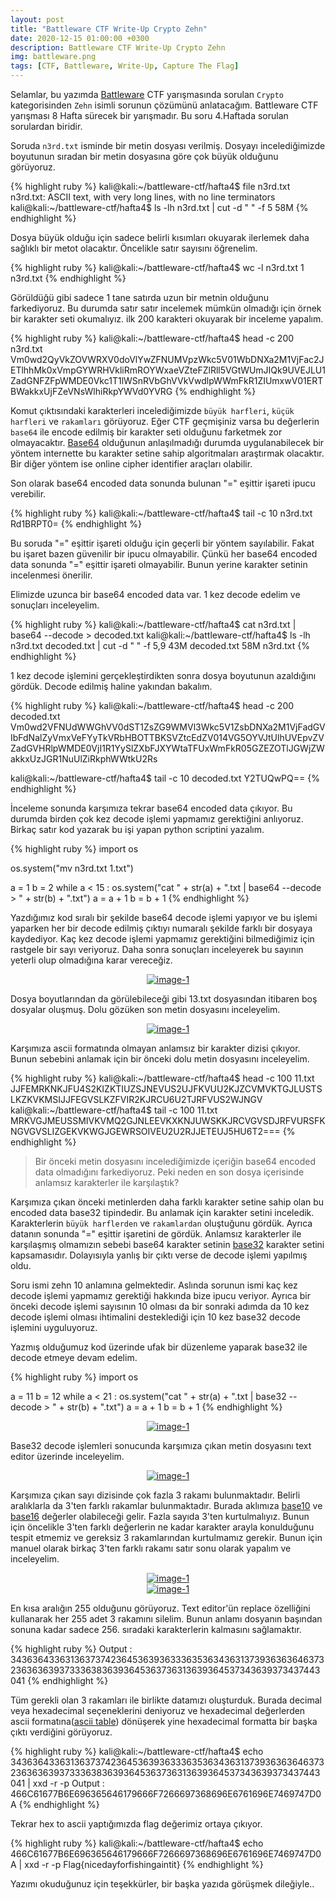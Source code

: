 ```yaml
---
layout: post
title: "Battleware CTF Write-Up Crypto Zehn"
date: 2020-12-15 01:00:00 +0300
description: Battleware CTF Write-Up Crypto Zehn
img: battleware.png
tags: [CTF, Battleware, Write-Up, Capture The Flag]
---
```

Selamlar, bu yazımda [Battleware] CTF yarışmasında sorulan `Crypto` kategorisinden `Zehn` isimli sorunun çözümünü anlatacağım. Battleware CTF yarışması 8 Hafta sürecek bir yarışmadır. Bu soru 4.Haftada sorulan sorulardan biridir.

Soruda `n3rd.txt` isminde bir metin dosyası verilmiş. Dosyayı incelediğimizde boyutunun sıradan bir metin dosyasına göre çok büyük olduğunu görüyoruz. 

{% highlight ruby %}
kali@kali:~/battleware-ctf/hafta4$ file n3rd.txt 
n3rd.txt: ASCII text, with very long lines, with no line terminators
kali@kali:~/battleware-ctf/hafta4$ ls -lh n3rd.txt | cut -d " " -f 5
58M
{% endhighlight %}
 
Dosya büyük olduğu için sadece belirli kısımları okuyarak ilerlemek daha sağlıklı bir metot olacaktır. Öncelikle satır sayısını öğrenelim.

{% highlight ruby %}
kali@kali:~/battleware-ctf/hafta4$ wc -l n3rd.txt 
1 n3rd.txt
{% endhighlight %}

Görüldüğü gibi sadece 1 tane satırda uzun bir metnin olduğunu farkediyoruz. Bu durumda satır satır incelemek mümkün olmadığı için örnek bir karakter seti okumalıyız. ilk 200 karakteri okuyarak bir inceleme yapalım.

{% highlight ruby %}
kali@kali:~/battleware-ctf/hafta4$ head -c 200 n3rd.txt 
Vm0wd2QyVkZOVWRXV0doVlYwZFNUMVpzWkc5V01WbDNXa2M1VjFac2JETlhhMk0xVmpGYWRHVkliRmROYWxaeVZteFZlRll5VGtWUmJIQk9UVEJLU1ZadGNFZFpWMDE0Vkc1T1lWSnRVbGhVVkVwdlpWWmFkR1ZIUmxwV01ERTBWakkxUjFZeVNsWlhiRkpYWVd0YVRG
{% endhighlight %}

Komut çıktısındaki karakterleri incelediğimizde `büyük harfleri`, `küçük harfleri` ve `rakamları` görüyoruz. Eğer CTF geçmişiniz varsa bu değerlerin `base64` ile encode edilmiş bir karakter seti olduğunu farketmek zor olmayacaktır. [Base64] olduğunun anlaşılmadığı durumda uygulanabilecek bir yöntem internette bu karakter setine sahip algoritmaları araştırmak olacaktır. Bir diğer yöntem ise online cipher identifier araçları olabilir.

Son olarak base64 encoded data sonunda bulunan "=" eşittir işareti ipucu verebilir.

{% highlight ruby %}
kali@kali:~/battleware-ctf/hafta4$ tail -c 10 n3rd.txt
Rd1BRPT0=
{% endhighlight %}

Bu soruda "=" eşittir işareti olduğu için geçerli bir yöntem sayılabilir. Fakat bu işaret bazen güvenilir bir ipucu olmayabilir. Çünkü her base64 encoded data sonunda "=" eşittir işareti olmayabilir. Bunun yerine karakter setinin incelenmesi önerilir. 

Elimizde uzunca bir base64 encoded data var. 1 kez decode edelim ve sonuçları inceleyelim.

{% highlight ruby %}
kali@kali:~/battleware-ctf/hafta4$ cat n3rd.txt | base64 --decode > decoded.txt
kali@kali:~/battleware-ctf/hafta4$ ls -lh n3rd.txt decoded.txt | cut -d " " -f 5,9
43M decoded.txt
58M n3rd.txt
{% endhighlight %}

1 kez decode işlemini gerçekleştirdikten sonra dosya boyutunun azaldığını gördük. Decode edilmiş haline yakından bakalım.

{% highlight ruby %}
kali@kali:~/battleware-ctf/hafta4$ head -c 200 decoded.txt 
Vm0wd2VFNUdWWGhVV0dST1ZsZG9WMVl3Wkc5V1ZsbDNXa2M1VjFadGVIbFdNalZyVmxVeFYyTkVRbHBOTTBKSVZtcEdZV014VG5OYVJtUlhUVEpvZVZadGVHRlpWMDE0VjI1R1YySlZXbFJXYWtaTFUxWmFkR05GZEZOTlJGWjZWakkxUzJGR1NuUlZiRkphWWtkU2Rs

kali@kali:~/battleware-ctf/hafta4$ tail -c 10 decoded.txt 
Y2TUQwPQ==
{% endhighlight %}

İnceleme sonunda karşımıza tekrar base64 encoded data çıkıyor. Bu durumda birden çok kez decode işlemi yapmamız gerektiğini anlıyoruz. Birkaç satır kod yazarak bu işi yapan python scriptini yazalım.

{% highlight ruby %}
import os

os.system("mv n3rd.txt 1.txt")

a = 1
b = 2
while a < 15 :
        os.system("cat " + str(a) + ".txt | base64 --decode > " + str(b) + ".txt")
        a = a + 1
        b = b + 1
{% endhighlight %}

Yazdığımız kod sıralı bir şekilde base64 decode işlemi yapıyor ve bu işlemi yaparken her bir decode edilmiş çıktıyı numaralı şekilde farklı bir dosyaya kaydediyor. Kaç kez decode işlemi yapmamız gerektiğini bilmediğimiz için rastgele bir sayı veriyoruz. Daha sonra sonuçları inceleyerek bu sayının yeterli olup olmadığına karar vereceğiz.

<center>
  <div>
      <a class="example-image-link" href="{{site.baseurl}}/assets/img/bw-01.png" data-lightbox="example-1"><img class="example-image" src="{{site.baseurl}}/assets/img/bw-01.png" alt="image-1" /></a>
	</div>
</center>

Dosya boyutlarından da görülebileceği gibi 13.txt dosyasından itibaren boş dosyalar oluşmuş. Dolu gözüken son metin dosyasını inceleyelim.

<center>
  <div>
      <a class="example-image-link" href="{{site.baseurl}}/assets/img/bw-02.png" data-lightbox="example-1"><img class="example-image" src="{{site.baseurl}}/assets/img/bw-02.png" alt="image-1" /></a>
	</div>
</center>

Karşımıza ascii formatında olmayan anlamsız bir karakter dizisi çıkıyor. Bunun sebebini anlamak için bir önceki dolu metin dosyasını inceleyelim.

{% highlight ruby %}
kali@kali:~/battleware-ctf/hafta4$ head -c 100 11.txt 
JJFEMRKNKJFU4S2KIZKTIUZSJNEVUS2UJFKVUU2KJZCVMVKTGJLUSTSLKZKVKMSIJJFEGVSLKZFVIR2KJRCU6U2TJRFVUS2WJNGV 
kali@kali:~/battleware-ctf/hafta4$ tail -c 100 11.txt 
MRKVGJMEUSSMIVKVMQ2GJNLEEVKXKNJUWSKKJRCVGVSDJRFVURSFKNGVGVSLIZGEKVKWGJGEWRSOIVEU2U2RJJETEUJ5HU6T2===
{% endhighlight %}

>Bir önceki metin dosyasını incelediğimizde içeriğin base64 encoded data olmadığını farkediyoruz. Peki neden en son dosya içerisinde anlamsız karakterler ile karşılaştık? 

Karşımıza çıkan önceki metinlerden daha farklı karakter setine sahip olan bu encoded data base32 tipindedir. Bu anlamak için karakter setini inceledik. Karakterlerin `büyük harflerden` ve `rakamlardan` oluştuğunu gördük. Ayrıca datanın sonunda "=" eşittir işaretini de gördük. Anlamsız karakterler ile karşılaşmış olmamızın sebebi base64 karakter setinin [base32] karakter setini kapsamasıdır. Dolayısıyla yanlış bir çıktı verse de decode işlemi yapılmış oldu. 

Soru ismi zehn 10 anlamına gelmektedir. Aslında sorunun ismi kaç kez decode işlemi yapmamız gerektiği hakkında bize ipucu veriyor. Ayrıca bir önceki decode işlemi sayısının 10 olması da bir sonraki adımda da 10 kez decode işlemi olması ihtimalini desteklediği için 10 kez base32 decode işlemini uyguluyoruz.

Yazmış olduğumuz kod üzerinde ufak bir düzenleme yaparak base32 ile decode etmeye devam edelim.

{% highlight ruby %}
import os

a = 11
b = 12
while a < 21 :
        os.system("cat " + str(a) + ".txt | base32 --decode > " + str(b) + ".txt")
        a = a + 1
        b = b + 1
{% endhighlight %}

<center>
  <div>
      <a class="example-image-link" href="{{site.baseurl}}/assets/img/bw-03.png" data-lightbox="example-1"><img class="example-image" src="{{site.baseurl}}/assets/img/bw-03.png" alt="image-1" /></a>
	</div>
</center>

Base32 decode işlemleri sonucunda karşımıza çıkan metin dosyasını text editor üzerinde inceleyelim.

<center>
  <div>
      <a class="example-image-link" href="{{site.baseurl}}/assets/img/bw-04.png" data-lightbox="example-1"><img class="example-image" src="{{site.baseurl}}/assets/img/bw-04.png" alt="image-1" /></a>
	</div>
</center>

Karşımıza çıkan sayı dizisinde çok fazla 3 rakamı bulunmaktadır. Belirli aralıklarla da 3'ten farklı rakamlar bulunmaktadır. Burada aklımıza [base10](Decimal) ve [base16](Hexadecimal) değerler olabileceği gelir. Fazla sayıda 3'ten kurtulmalıyız. Bunun için öncelikle 3'ten farklı değerlerin ne kadar karakter arayla konulduğunu tespit etmemiz ve gereksiz 3 rakamlarından kurtulmamız gerekir. Bunun için manuel olarak birkaç 3'ten farklı rakamı satır sonu olarak yapalım ve inceleyelim.

<center>
  <div>
      <a class="example-image-link" href="{{site.baseurl}}/assets/img/bw-05.png" data-lightbox="example-1"><img class="example-image" src="{{site.baseurl}}/assets/img/bw-05.png" alt="image-1" /></a>
	</div>
</center>

<center>
  <div>
      <a class="example-image-link" href="{{site.baseurl}}/assets/img/bw-06.png" data-lightbox="example-1"><img class="example-image" src="{{site.baseurl}}/assets/img/bw-06.png" alt="image-1" /></a>
	</div>
</center>

En kısa aralığın 255 olduğunu görüyoruz. Text editor'ün replace özelliğini kullanarak her 255 adet 3 rakamını silelim. Bunun anlamı dosyanın başından sonuna kadar sadece 256. sıradaki karakterlerin kalmasını sağlamaktır.

{% highlight ruby %}
Output : 343636433631363737423645363936333635363436313739363636463732363636393733363836393645363736313639364537343639373437443041
{% endhighlight %}  

Tüm gerekli olan 3 rakamları ile birlikte datamızı oluşturduk. Burada decimal veya hexadecimal seçeneklerini deniyoruz ve hexadecimal değerlerden ascii formatına([ascii table]) dönüşerek yine hexadecimal formatta bir başka çıktı verdiğini görüyoruz.

{% highlight ruby %}
kali@kali:~/battleware-ctf/hafta4$ echo 343636433631363737423645363936333635363436313739363636463732363636393733363836393645363736313639364537343639373437443041 | xxd -r -p
Output : 466C61677B6E696365646179666F7266697368696E6761696E7469747D0A
{% endhighlight %}

Tekrar hex to ascii yaptığımızda flag değerimiz ortaya çıkıyor.

{% highlight ruby %}
kali@kali:~/battleware-ctf/hafta4$ echo 466C61677B6E696365646179666F7266697368696E6761696E7469747D0A | xxd -r -p
Flag{nicedayforfishingaintit}
{% endhighlight %}

Yazımı okuduğunuz için teşekkürler, bir başka yazıda görüşmek dileğiyle..


[Battleware]: https://battleware.zone/
[Base64]: https://en.wikipedia.org/wiki/Base64
[base32]: https://en.wikipedia.org/wiki/Base32
[base16]: https://en.wikipedia.org/wiki/Hexadecimal
[base10]: https://en.wikipedia.org/wiki/Decimal
[ascii table]: https://en.wikipedia.org/wiki/ASCII


